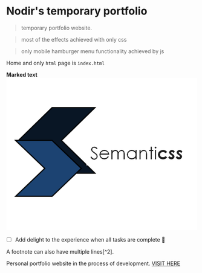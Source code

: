 # Nodir's temporary portfolio
> temporary portfolio website.

> most of the effects achieved with only css 

> only mobile hamburger menu functionality achieved by js 


Home and only ``` html ``` page is `index.html`


**Marked text**
![This is an image](https://github.com/Nodir-any/NodIr/blob/main/Semanticss_bluescale.png)
- [ ] Add delight to the experience when all tasks are complete :tada:


A footnote can also have multiple lines[^2].


Personal portfolio website in the process of development. <a href="https://nodir-any.github.io/NodIr/">VISIT HERE</a>


